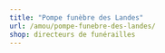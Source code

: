 ```yaml
---
title: "Pompe funèbre des Landes"
url: /amou/pompe-funebre-des-landes/
shop: directeurs de funérailles
---
```

